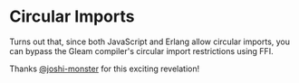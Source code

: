 # Circular Imports

Turns out that, since both JavaScript and Erlang allow circular imports, you can bypass
the Gleam compiler's circular import restrictions using FFI.

Thanks [@joshi-monster](https://github.com/joshi-monster) for this exciting revelation!
